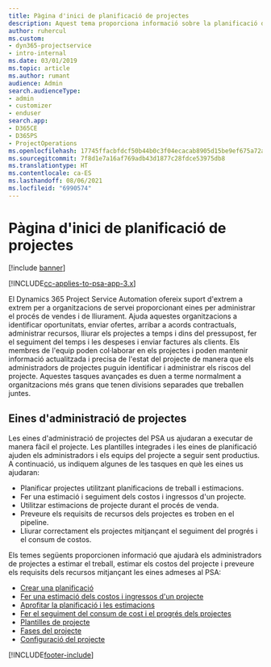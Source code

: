 ```yaml
---
title: Pàgina d'inici de planificació de projectes
description: Aquest tema proporciona informació sobre la planificació de projectes.
author: ruhercul
ms.custom:
- dyn365-projectservice
- intro-internal
ms.date: 03/01/2019
ms.topic: article
ms.author: rumant
audience: Admin
search.audienceType:
- admin
- customizer
- enduser
search.app:
- D365CE
- D365PS
- ProjectOperations
ms.openlocfilehash: 17745ffacbfdcf50b44b0c3f04ecacab8905d15be9ef675a72ae47a858cb9abe
ms.sourcegitcommit: 7f8d1e7a16af769adb43d1877c28fdce53975db8
ms.translationtype: HT
ms.contentlocale: ca-ES
ms.lasthandoff: 08/06/2021
ms.locfileid: "6990574"
---
```

# <a name="project-planning-home-page"></a>Pàgina d'inici de planificació de projectes

[!include [banner](../includes/psa-now-project-operations.md)]

[!INCLUDE[cc-applies-to-psa-app-3.x](../includes/cc-applies-to-psa-app-3x.md)]

El Dynamics 365 Project Service Automation ofereix suport d'extrem a extrem per a organitzacions de servei proporcionant eines per administrar el procés de vendes i de lliurament. Ajuda aquestes organitzacions a identificar oportunitats, enviar ofertes, arribar a acords contractuals, administrar recursos, lliurar els projectes a temps i dins del pressupost, fer el seguiment del temps i les despeses i enviar factures als clients. Els membres de l'equip poden col·laborar en els projectes i poden mantenir informació actualitzada i precisa de l'estat del projecte de manera que els administradors de projectes puguin identificar i administrar els riscos del projecte. Aquestes tasques avançades es duen a terme normalment a organitzacions més grans que tenen divisions separades que treballen juntes.

## <a name="project-management-tools"></a>Eines d'administració de projectes

Les eines d'administració de projectes del PSA us ajudaran a executar de manera fàcil el projecte. Les plantilles integrades i les eines de planificació ajuden els administradors i els equips del projecte a seguir sent productius. A continuació, us indiquem algunes de les tasques en què les eines us ajudaran:

- Planificar projectes utilitzant planificacions de treball i estimacions.
- Fer una estimació i seguiment dels costos i ingressos d'un projecte.
- Utilitzar estimacions de projecte durant el procés de venda.
- Preveure els requisits de recursos dels projectes es troben en el pipeline.
- Lliurar correctament els projectes mitjançant el seguiment del progrés i el consum de costos.

Els temes següents proporcionen informació que ajudarà els administradors de projectes a estimar el treball, estimar els costos del projecte i preveure els requisits dels recursos mitjançant les eines admeses al PSA:

- [Crear una planificació](project-creating.md)
- [Fer una estimació dels costos i ingressos d'un projecte](project-estimating.md)
- [Aprofitar la planificació i les estimacions](project-leveraging.md)
- [Fer el seguiment del consum de cost i el progrés dels projectes](project-tracking.md)
- [Plantilles de projecte](project-templates.md)
- [Fases del projecte](project-stages.md)
- [Configuració del projecte](project-settings.md)


[!INCLUDE[footer-include](../includes/footer-banner.md)]